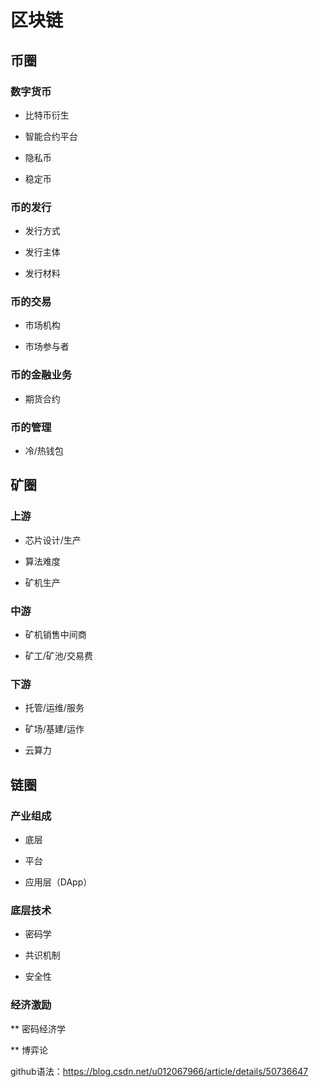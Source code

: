 # 区块链

## 币圈

### 数字货币

  * 比特币衍生
  
  * 智能合约平台
  
  * 隐私币
  
  * 稳定币

### 币的发行

  * 发行方式
  
  * 发行主体
  
  * 发行材料
  

### 币的交易

  * 市场机构
  
  * 市场参与者

### 币的金融业务

  * 期货合约

### 币的管理

  * 冷/热钱包
  

## 矿圈

### 上游

  * 芯片设计/生产
  
  * 算法难度
  
  * 矿机生产
  
### 中游

  * 矿机销售中间商
  
  * 矿工/矿池/交易费

  
### 下游

  * 托管/运维/服务
  
  * 矿场/基建/运作
  
  * 云算力


## 链圈

### 产业组成

 * 底层
 
 * 平台
 
 * 应用层（DApp）

### 底层技术

 * 密码学
 
 * 共识机制

 * 安全性
 
### 经济激励

 ** 密码经济学
 
 ** 博弈论


github语法：https://blog.csdn.net/u012067966/article/details/50736647
